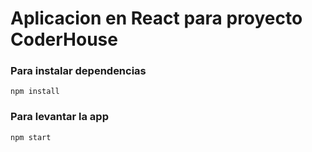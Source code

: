 # Aplicacion en React para proyecto CoderHouse

### Para instalar dependencias
`npm install`


### Para levantar la app
`npm start`
